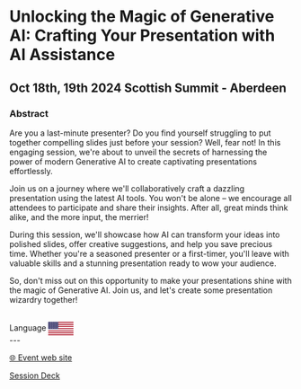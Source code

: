 # Unlocking the Magic of Generative AI: Crafting Your Presentation with AI Assistance
## Oct 18th, 19th 2024 Scottish Summit - Aberdeen 
### Abstract
Are you a last-minute presenter? Do you find yourself struggling to put together compelling slides just before your session? Well, fear not! In this engaging session, we're about to unveil the secrets of harnessing the power of modern Generative AI to create captivating presentations effortlessly.

Join us on a journey where we'll collaboratively craft a dazzling presentation using the latest AI tools. You won't be alone – we encourage all attendees to participate and share their insights. After all, great minds think alike, and the more input, the merrier!

During this session, we'll showcase how AI can transform your ideas into polished slides, offer creative suggestions, and help you save precious time. Whether you're a seasoned presenter or a first-timer, you'll leave with valuable skills and a stunning presentation ready to wow your audience.

So, don't miss out on this opportunity to make your presentations shine with the magic of Generative AI. Join us, and let's create some presentation wizardry together! 


<br/>
Language <img width="45" src="https://raw.githubusercontent.com/dpcons/DPCons/Dev/Resources/FlagUSA.svg" style="vertical-align:middle">
<br/>
---



<br/>
<p>
<a href="https://www.scottishsummit.com">🌐 Event web site</a>
</p>

<p>
<a href="https://github.com/dpcons/DPCons/blob/main/Decks/2024101819-Unlocking the Magic of Generative AI Crafting Your Presentation with AI Assistance.pdf" 
target="_blank">Session Deck</a>
</a>
</p>
